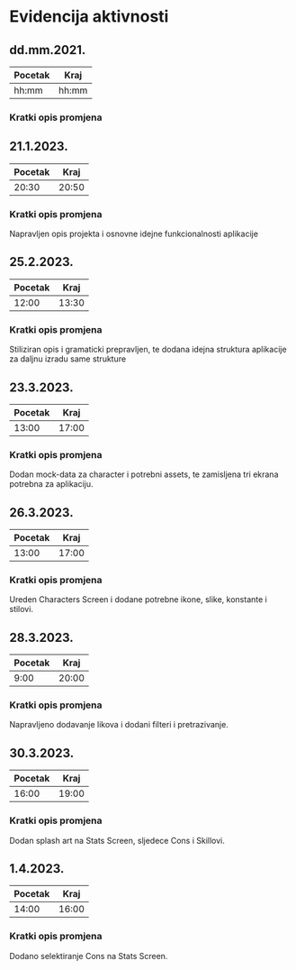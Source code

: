 # Evidencija aktivnosti
## dd.mm.2021.
Pocetak | Kraj
------- | ----
hh:mm   | hh:mm
### Kratki opis promjena


## 21.1.2023.
Pocetak | Kraj
------- | ----
20:30   | 20:50
### Kratki opis promjena
Napravljen opis projekta i osnovne idejne funkcionalnosti aplikacije


## 25.2.2023.
Pocetak | Kraj
------- | ----
12:00   | 13:30
### Kratki opis promjena
Stiliziran opis i gramaticki prepravljen, te dodana idejna struktura aplikacije za daljnu izradu same strukture

## 23.3.2023.
Pocetak | Kraj
------- | ----
13:00   | 17:00
### Kratki opis promjena
Dodan mock-data za character i potrebni assets, te zamisljena tri ekrana potrebna za aplikaciju. 

## 26.3.2023.
Pocetak | Kraj
------- | ----
13:00   | 17:00
### Kratki opis promjena
Ureden Characters Screen i dodane potrebne ikone, slike, konstante i stilovi.

## 28.3.2023.
Pocetak | Kraj
------- | ----
9:00   | 20:00
### Kratki opis promjena
Napravljeno dodavanje likova i dodani filteri i pretrazivanje. 

## 30.3.2023.
Pocetak | Kraj
------- | ----
16:00   | 19:00
### Kratki opis promjena
Dodan splash art na Stats Screen, sljedece Cons i Skillovi.

## 1.4.2023.
Pocetak | Kraj
------- | ----
14:00   | 16:00
### Kratki opis promjena
Dodano selektiranje Cons na Stats Screen.